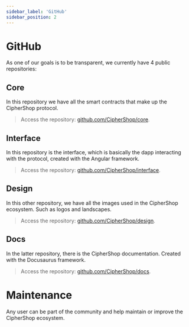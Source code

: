 ```yaml
---
sidebar_label: 'GitHub'
sidebar_position: 2
---
```


# GitHub

As one of our goals is to be transparent, we currently have 4 public repositories:

## Core

In this repository we have all the smart contracts that make up the CipherShop protocol.

> Access the repository: [github.com/CipherShop/core](https://github.com/CipherShop/core).

## Interface

In this repository is the interface, which is basically the dapp interacting with the protocol, created with the Angular framework.

> Access the repository: [github.com/CipherShop/interface](https://github.com/CipherShop/interface).

## Design

In this other repository, we have all the images used in the CipherShop ecosystem. Such as logos and landscapes.

> Access the repository: [github.com/CipherShop/design](https://github.com/CipherShop/design).

## Docs

In the latter repository, there is the CipherShop documentation. Created with the Docusaurus framework.

> Access the repository: [github.com/CipherShop/docs](https://github.com/CipherShop/docs).

# Maintenance

Any user can be part of the community and help maintain or improve the CipherShop ecosystem.
